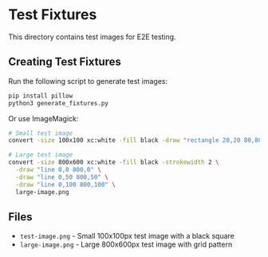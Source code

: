 # Test Fixtures

This directory contains test images for E2E testing.

## Creating Test Fixtures

Run the following script to generate test images:

```bash
pip install pillow
python3 generate_fixtures.py
```

Or use ImageMagick:

```bash
# Small test image
convert -size 100x100 xc:white -fill black -draw "rectangle 20,20 80,80" test-image.png

# Large test image  
convert -size 800x600 xc:white -fill black -strokewidth 2 \
  -draw "line 0,0 800,0" \
  -draw "line 0,50 800,50" \
  -draw "line 0,100 800,100" \
  large-image.png
```

## Files

- `test-image.png` - Small 100x100px test image with a black square
- `large-image.png` - Large 800x600px test image with grid pattern
